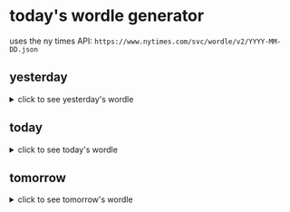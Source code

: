 # today's wordle generator

uses the ny times API: `https://www.nytimes.com/svc/wordle/v2/YYYY-MM-DD.json`

## yesterday

<details>
    <summary>click to see yesterday's wordle</summary>

    reach

</details>

## today

<details>
    <summary>click to see today's wordle</summary>

    upper

</details>

## tomorrow

<details>
    <summary>click to see tomorrow's wordle</summary>

    crepe

</details>
